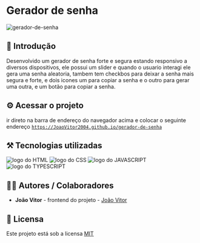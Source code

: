 # Gerador de senha

![gerador-de-senha](https://github.com/user-attachments/assets/4824d95b-de8a-4c0f-83ac-6f837653b7fd)

## 🎯 Introdução

Desenvolvido um gerador de senha forte e segura estando responsivo a diversos dispositivos, ele possui um slider e quando o usuario interagi ele gera uma senha aleatoria, tambem tem checkbos para deixar a senha mais segura e forte, e dois icones um para copiar a senha e o outro para gerar uma outra, e um botão para copiar a senha.

## ⚙️ Acessar o projeto

ir direto na barra de endereço do navegador acima e colocar o seguinte endereço <code><a href='https://JoaoVitor2004.github.io/gerador-de-senha'>https://JoaoVitor2004.github.io/gerador-de-senha</a></code>

## ⚒️ Tecnologias utilizadas

<div>
  <img src='https://img.shields.io/badge/HTML5-E34F26?style=for-the-badge&logo=html5&logoColor=white' alt='logo do HTML'/>
  <img src='https://img.shields.io/badge/CSS3-1572B6?style=for-the-badge&logo=css3&logoColor=white' alt='logo do CSS'/>
  <img src='https://img.shields.io/badge/JavaScript-F7DF1E?style=for-the-badge&logo=javascript&logoColor=black' alt='logo do JAVASCRIPT'/>
  <img src='https://img.shields.io/badge/TypeScript-007ACC?style=for-the-badge&logo=typescript&logoColor=white' alt='logo do TYPESCRIPT'/>
</div>

## 👨‍💻 Autores / Colaboradores

- **João Vitor** - frontend do projeto - [João Vitor](https://www.linkedin.com/in/jo%C3%A3o-vitor-souza-28297632a)

## 📃 Licensa

Este projeto está sob a licensa [MIT](https://pt.wikipedia.org/wiki/Licen%C3%A7a_MIT)
